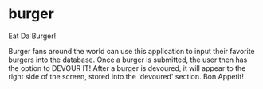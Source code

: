 # burger

Eat Da Burger!  

Burger fans around the world can use this application to input their favorite burgers into the database.  Once a burger is submitted, the user then has the option to DEVOUR IT!  After a burger is devoured, it will appear to the right side of the screen, stored into the 'devoured' section.  Bon Appetit!
